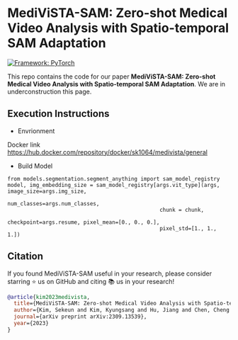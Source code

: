 # MediViSTA-SAM: Zero-shot Medical Video Analysis with Spatio-temporal SAM Adaptation


[![Framework: PyTorch](https://img.shields.io/badge/Framework-PyTorch-orange.svg)](https://pytorch.org/) 

This repo contains the code for our paper **MediViSTA-SAM: Zero-shot Medical Video Analysis with Spatio-temporal SAM Adaptation**.
We are in underconstruction this page.

## Execution Instructions
- Envrionment

Docker link
https://hub.docker.com/repository/docker/sk1064/medivista/general
  
- Build Model
```
from models.segmentation.segment_anything import sam_model_registry
model, img_embedding_size = sam_model_registry[args.vit_type](args, image_size=args.img_size,
                                                num_classes=args.num_classes,
                                                chunk = chunk,
                                                checkpoint=args.resume, pixel_mean=[0., 0., 0.],
                                                pixel_std=[1., 1., 1.])
```
## Citation

If you found MediViSTA-SAM useful in your research, please consider starring ⭐ us on GitHub and citing 📚 us in your research!

```bibtex
@article{kim2023medivista,
  title={MediViSTA-SAM: Zero-shot Medical Video Analysis with Spatio-temporal SAM Adaptation},
  author={Kim, Sekeun and Kim, Kyungsang and Hu, Jiang and Chen, Cheng and Lyu, Zhiliang and Hui, Ren and Kim, Sunghwan and Liu, Zhengliang and Zhong, Aoxiao and Li, Xiang and others},
  journal={arXiv preprint arXiv:2309.13539},
  year={2023}
}
```
